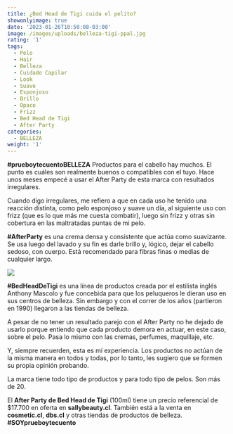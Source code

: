 ```yaml
---
title: ¿Bed Head de Tigi cuida el pelito?
showonlyimage: true
date: '2023-01-26T10:50:08-03:00'
image: /images/uploads/belleza-tigi-ppal.jpg
rating: '1'
tags:
  - Pelo
  - Hair
  - Belleza
  - Cuidado Capilar
  - Look
  - Suave
  - Esponjoso
  - Brillo
  - Opaco
  - Frizz
  - Bed Head de Tigi
  - After Party
categories:
  - BELLEZA
weight: '1'
---
```

**\#prueboytecuentoBELLEZA** Productos para el cabello hay muchos. El punto es cuáles son realmente buenos o compatibles con el tuyo. Hace unos meses empecé a usar el After Party de esta marca con resultados irregulares.

<!--more-->

Cuando digo irregulares, me refiero a que en cada uso he tenido una reacción distinta, como pelo esponjoso y suave un día, al siguiente uso con frizz (que es lo que más me cuesta combatir), luego sin frizz y otras sin cobertura en las maltratadas puntas de mi pelo.



**\#AfterParty** es una crema densa y consistente que actúa como suavizante. Se usa luego del lavado y su fin es darle brillo y, lógico, dejar el cabello sedoso, con cuerpo. Está recomendado para fibras finas o medias de cualquier largo.



![](/images/uploads/belleza-tigi-ppal.jpg)

**\#BedHeadDeTigi** es una línea de productos creada por el estilista inglés Anthony Mascolo y fue concebida para que los peluqueros le dieran uso en sus centros de belleza.  Sin embargo y con el correr de los años (partieron en 1990) llegaron a las tiendas de belleza.



A pesar de no tener un resultado parejo con el After Party no he dejado de usarlo porque entiendo que cada producto demora en actuar, en este caso, sobre el pelo. Pasa lo mismo con las cremas, perfumes, maquillaje, etc.



Y, siempre recuerden, esta es mí experiencia. Los productos no actúan de la misma manera en todos y todas, por lo tanto, les sugiero que se formen su propia opinión probando. 



La marca tiene todo tipo de productos y para todo tipo de pelos. Son más de 20.



El **After Party de Bed Head de Tigi** (100ml) tiene un precio referencial de $17.700 en oferta en **sallybeauty.cl**. También está a la venta en **cosmetic.cl**, **dbs.cl** y otras tiendas de productos de belleza. **\#SOYprueboytecuento**
